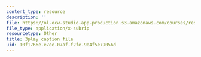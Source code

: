```yaml
---
content_type: resource
description: ''
file: https://ol-ocw-studio-app-production.s3.amazonaws.com/courses/res-6-007-signals-and-systems-spring-2011/10f1766ee7ee07aff2fe9e4f5e79056d_D1WF9YKqf3o.srt
file_type: application/x-subrip
resourcetype: Other
title: 3play caption file
uid: 10f1766e-e7ee-07af-f2fe-9e4f5e79056d
---
```

